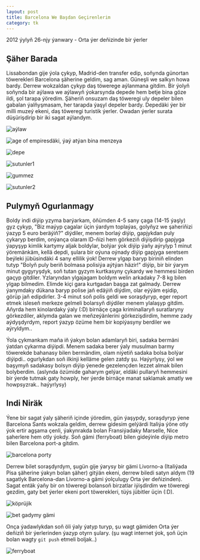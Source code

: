 ```yaml
---
layout: post
title: Barcelona We Başdan Geçirenlerim
category: tk
---
```


<p class="meta">2012 ýylyň 26-njy ýanwary - Orta ýer deňizinde bir ýerler</p>

## Şäher Barada

Lissabondan gije ýola çykyp, Madrid-den transfer edip, soňynda günortan
töwerekleri Barcelona şäherine geldim, sag aman. Güneşli we salkyn howa bardy.
Derrew wokzaldan çykyp daş töwerege aýlanmana gitdim. Bir ýolyň soňynda bir
aýlawa we aýlawyň ýokarsynda depede hem betje bina göze ildi, şol tarapa
ýöredim. Şäheriň onsuzam daş töweregi uly depeler bilen gabalan ýalňyşmasam, her
tarapda ýaşyl depeler bardy.  Depedäki ýer bir milli muzeý ekeni, daş töweregi
turistik ýerler. Owadan ýerler surata düşürişdirip bir iki sagat aýlandym.

![aýlaw](/files/barcelona/01.JPG)

![age of empiresdäki, ýaý atýan bina menzeya](/files/barcelona/02.JPG)

![depe](/files/barcelona/03.JPG)

![sutunler1](/files/barcelona/04.JPG)

![gummez](/files/barcelona/05.JPG)

![sutunler2](/files/barcelona/06.JPG)

## Pulymyň Ogurlanmagy

Boldy indi diýip yzyma barýarkam, öňümden 4-5 sany çaga (14-15 ýaşly) gyz çykyp,
"Biz maýyp çagalar üçin ýardym toplaýas, golyňyz we şaheriňizi ýazyp 5 euro
beräýiň?" diýdiler, menem borlaý diýip, gapjykdan puly çykaryp berdim, onýança
olaram ID-ňizi hem görkeziň diýişdirip gapjyga ýapyşyp kimlik kartymy aljak
boldylar, bolýar ýok diýip ýaňy aýrylyp 1 minut ýöremänkäm, kellä depdi, şulara
bir oýuna oýnady diýip gapjyga seretsem beýleki jübüsindäki 4 sany ellilik ýok!
Derrew ylgap baryp biriniň elinden tutyp "Bolyň puly beriň bolmasa polisiýa
aýtýan häzir!" diýip, bir bir ýarym minut gygyryşdyk, soň tutan gyzym kurtkasyny
çykardy we hemmesi birden gaçyp gitdiler. Yzlaryndan ylgajagam boldym welin
arkadaky 7-8 kg bilen ylgap bilmedim. Elimde kiçi gara kurtgadan başga zat
galmady.  Derrew ýanymdaky dükana baryp polise jaň edäýiň diýdim, olar eýýäm
eşidip, görüp jaň edipdirler. 3-4 minut soň polis geldi we soraşdyryp, eger
report etmek isleseň merkeze gelmeli bolarsyň diýdiler menem ylalaşyp gitdim.
Aňyrda hem kinolardaky ýaly (:D) birnäçe çaga kriminallaryň suratlaryny
görkezdiler, aklymda galan we meňzeýänlerini görkezişdirdim, hemme zady
aýdyşdyrdym, report ýazyp özüme hem bir kopiýasyny berdiler we aýryldym..

Ýola çykmankam maňa iň ýakyn bolan adamlaryň biri, sadaka bermäni ýatdan çykarma
diýipdi. Menem sadaka berer ýaly musulman barmy töwerekde bahanasy bilen
bermändim, olam niýetiň sadaka bolsa bolýar diýipdi.. ogurlykdan soň ilkinji
kelläme gelen zatdy şu. Haýyrlysy, ýol we başymyň sadakasy bolsyn diýip ýenede
gezelençden lezzet almak bilen bolyberdim.  (aslynda özümide gaharym gelýar,
eldäki pullaryň hemmesini bir ýerde tutmak gaty howply, her ýerde birnäçe manat
saklamak amatly we howpsyzrak.. haýyrlysy)

## Indi Niräk

Ýene bir sagat ýaly şäheriň içinde ýöredim, gün ýaşypdy, soraşdyryp ýene
Barcelona Sants wokzala geldim, derrew gidesim gelýärdi Italiýa ýöne otly ýok
ertir agşama çenli, ýakynrakda bolan Fransiýadaky Marselle, Nice şaherlere hem
otly ýokdy. Soň gämi (ferryboat) bilen gideýinle diýip metro bilen Barcelona
port-a gitdim.

![barcelona porty](/files/barcelona/07.JPG)

Derrew bilet soraşdyrdym, şugün gije ýarysy bir gämi Livorno-a (Italiýada Pisa
şäherine ýakyn bolan şäher) gitýän ekeni, derrew biledi satyn aldym (19 sagatlyk
Barcelona-dan Livorno-a gämi ýolçulugy Orta ýer deňizinden).  Sagat entäk ýaňy
bir on töweregi bolansoň birzatlar iýişdirdim we töweregi gezdim, gaty bet
ýerler ekeni port töwerekleri, tüýs jübitler üçin (:D).

![köprüjik](/files/barcelona/08.JPG)

![bet gadymy gämi](/files/barcelona/09.JPG)

Onça ýadawlykdan soň öli ýaly ýatyp turyp, şu wagt gämiden Orta ýer deňiziň bir
ýerlerinden ýazyp otyrn şulary. (şu wagt internet ýok, şoň üçin bolan wagty
<code>git push</code> etmeli boljak..)

![ferryboat](/files/barcelona/10.JPG)
